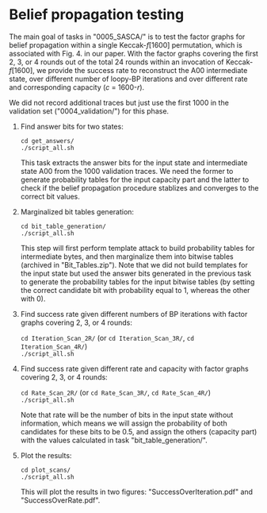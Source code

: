 # Belief propagation testing

The main goal of tasks in "0005_SASCA/" is to test the factor graphs for belief propagation within a single Keccak-_f_[1600] permutation, which is associated with Fig. 4. in our paper. With the factor graphs covering the first 2, 3, or 4 rounds out of the total 24 rounds within an invocation of Keccak-_f_[1600], we provide the success rate to reconstruct the A00 intermediate state, over different number of loopy-BP iterations and over different rate and corresponding capacity (_c_ = 1600-_r_).


We did not record additional traces but just use the first 1000 in the validation set ("0004_validation/") for this phase.

1. Find answer bits for two states:

	`cd get_answers/`  
	`./script_all.sh`  

   This task extracts the answer bits for the input state and intermediate state A00 from the 1000 validation traces. We need the former to generate probability tables for the input capacity part and the latter to check if the belief propagation procedure stablizes and converges to the correct bit values.

2. Marginalized bit tables generation:

	`cd bit_table_generation/`  
	`./script_all.sh`  

   This step will first perform template attack to build probability tables for intermediate bytes, and then marginalize them into bitwise tables (archived in "Bit_Tables.zip"). Note that we did not build templates for the input state but used the answer bits generated in the previous task to generate the probability tables for the input bitwise tables (by setting the correct candidate bit with probability equal to 1, whereas the other with 0).

3. Find success rate given different numbers of BP iterations with factor graphs covering 2, 3, or 4 rounds:

	`cd Iteration_Scan_2R/` (or `cd Iteration_Scan_3R/`, `cd Iteration_Scan_4R/`)  
	`./script_all.sh`  

4. Find success rate given different rate and capacity with factor graphs covering 2, 3, or 4 rounds:

	`cd Rate_Scan_2R/` (or `cd Rate_Scan_3R/`, `cd Rate_Scan_4R/`)  
	`./script_all.sh`  

   Note that rate will be the number of bits in the input state without information, which means we will assign the probability of both candidates for these bits to be 0.5, and assign the others (capacity part) with the values calculated in task "bit_table_generation/".

5. Plot the results:

	`cd plot_scans/`  
	`./script_all.sh`  

   This will plot the results in two figures: "SuccessOverIteration.pdf" and "SuccessOverRate.pdf".

